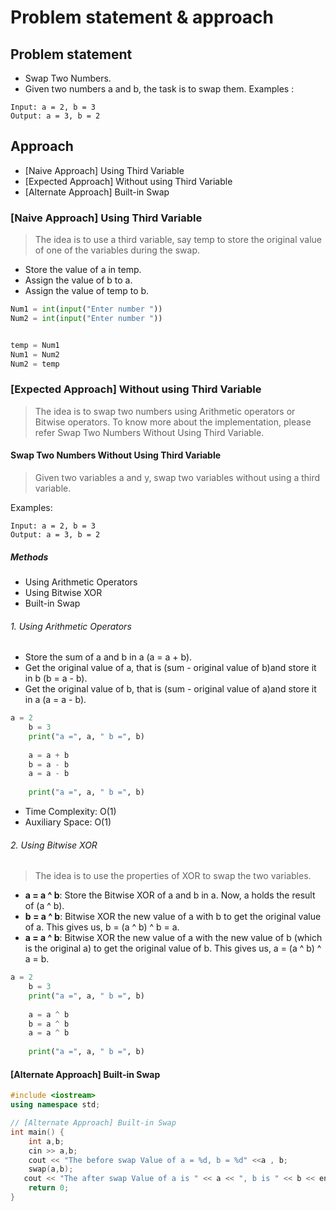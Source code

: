 # Problem statement & approach
## Problem statement
- Swap Two Numbers. 
- Given two numbers a and b, the task is to swap them.
Examples : 
```t
Input: a = 2, b = 3
Output: a = 3, b = 2
```

##  Approach
- [Naive Approach] Using Third Variable
- [Expected Approach] Without using Third Variable
- [Alternate Approach] Built-in Swap

### [Naive Approach] Using Third Variable
>The idea is to use a third variable, say temp to store the original value of one of the variables during the swap.

- Store the value of a in temp.
- Assign the value of b to a.
- Assign the value of temp to b.

```python
Num1 = int(input("Enter number "))
Num2 = int(input("Enter number "))


temp = Num1
Num1 = Num2
Num2 = temp

```
### [Expected Approach] Without using Third Variable

> The idea is to swap two numbers using Arithmetic operators or Bitwise operators. To know more about the implementation, please refer Swap Two Numbers Without Using Third Variable.


#### Swap Two Numbers Without Using Third Variable
>Given two variables a and y, swap two variables without using a third variable. 

Examples:
```t
Input: a = 2, b = 3
Output: a = 3, b = 2
```

##### Methods
- Using Arithmetic Operators
- Using Bitwise XOR
- Built-in Swap


###### 1. Using Arithmetic Operators
- Store the sum of a and b in a (a = a + b).
- Get the original value of a, that is (sum - original value of b)and store it in b (b = a - b).
- Get the original value of b, that is (sum - original value of a)and store it in a (a = a - b).

```python
a = 2
	b = 3
	print("a =", a, " b =", b)
    
	a = a + b
	b = a - b
	a = a - b
    
	print("a =", a, " b =", b)
```

- Time Complexity: O(1)
- Auxiliary Space: O(1)
 
###### 2. Using Bitwise XOR
> The idea is to use the properties of XOR to swap the two variables.

- **a = a ^ b**: Store the Bitwise XOR of a and b in a. Now, a holds the result of (a ^ b).
- **b = a ^ b**: Bitwise XOR the new value of a with b to get the original value of a. This gives us, b = (a ^ b) ^ b = a.
- **a = a ^ b**: Bitwise XOR the new value of a with the new value of b (which is the original a) to get the original value of b. This gives us, a = (a ^ b) ^ a = b.

```python
a = 2
	b = 3
	print("a =", a, " b =", b)
    
	a = a ^ b
	b = a ^ b
	a = a ^ b
    
	print("a =", a, " b =", b)
```

####  [Alternate Approach] Built-in Swap
```c++
#include <iostream>
using namespace std;

// [Alternate Approach] Built-in Swap
int main() {
    int a,b;
    cin >> a,b;
    cout << "The before swap Value of a = %d, b = %d" <<a , b;
    swap(a,b);
   cout << "The after swap Value of a is " << a << ", b is " << b << endl;
    return 0;
}
```